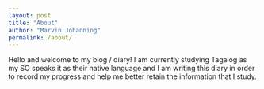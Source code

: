 ```yaml
---
layout: post
title: "About"
author: "Marvin Johanning"
permalink: /about/
---
```


Hello and welcome to my blog / diary! I am currently studying Tagalog as my SO speaks it as their native language and I am writing this diary in order to record my progress and help me better retain the information that I study. 

